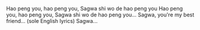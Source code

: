 Hao peng you, hao peng you,
Sagwa shi wo de hao peng you
Hao peng you, hao peng you,
Sagwa shi wo de hao peng you...
Sagwa, you're my best friend... (sole English lyrics)
Sagwa...
